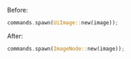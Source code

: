 Before:

```rust
commands.spawn(UiImage::new(image));
```

After:

```rust
commands.spawn(ImageNode::new(image));
```
